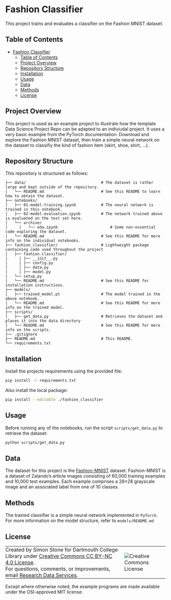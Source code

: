 # Fashion Classifier

This project trains and evaluates a classifier on the Fashion MNIST dataset.

## Table of Contents

- [Fashion Classifier](#fashion-classifier)
  - [Table of Contents](#table-of-contents)
  - [Project Overview](#project-overview)
  - [Repository Structure](#repository-structure)
  - [Installation](#installation)
  - [Usage](#usage)
  - [Data](#data)
  - [Methods](#methods)
  - [License](#license)

## Project Overview

This project is used as an example project to illustrate how the template Data Science Project Repo can be adapted to an indiviudal project. It uses a very basic example from the PyTorch documentation: Download and explore the Fashion MNIST dataset, then train a simple neural network on the dataset to classifiy the kind of fashion item (skirt, shoe, shirt, ...).

## Repository Structure

This repository is structured as follows:

```
├── data/                                 # The dataset is rather large and kept outside of the repository.
|   └── README.md                         # See this README to learn how to obtain the dataset.
├── notebooks/
|   ├── 01-model-training.ipynb           # The neural network is trained in this notebook.
|   ├── 02-model-evaluation.ipynb         # The network trained above is evaluated on the test set here.
|   └── archive/
|	  |   └── eda.ipynb                       # Some non-essential code exploring the dataset.
|   └── README.md                         # See this README for more info on the individual notebooks.
├── fashion_classifier/                   # Lightweight package containing code used throughout the project
|   ├── fashion_classifier/
|	  | ├── __init__.py
|	  | ├── config.py
|	  | ├── data.py
|	  | ├── model.py
|   └── setup.py
|   └── README.md                         # See this README for installation instructions.
├── models/
|   ├── trained_model.pt                  # The model trained in the above notebook.
|   └── README.md                         # See this README for more info on the trained model.
├── scripts/
|   ├── get_data.py                       # Retrieves the dataset and places it into the data directory
|   └── README.md                         # See this README for more info on the scripts.
├── .gitignore
├── README.md                             # This README.
└── requirements.txt
```

## Installation

Install the projects requirements using the provided file:

```bash
pip install -r requirements.txt
```

Also install the local package:
```bash
pip install --editable ./fashion_classifier
```

## Usage

Before running any of the notebooks, run the script `scripts/get_data.py` to retrieve the dataset:

```bash
python scripts/get_data.py
```

## Data
The dataset for this project is the [Fashion-MNIST](https://github.com/zalandoresearch/fashion-mnist) dataset. Fashion-MNIST is a dataset of Zalando’s article images consisting of 60,000 training examples and 10,000 test examples. Each example comprises a 28×28 grayscale image and an associated label from one of 10 classes.

## Methods
The trained classifier is a simple neural network implemented in `PyTorch`. For more information on the model structure, refer to `models/README.md`

## License

<table >
<tbody>
  <tr>
    <td style="padding:0px;border-width:0px;vertical-align:center">
    Created by Simon Stone for Dartmouth College Library under <a href="https://creativecommons.org/licenses/by/4.0/">Creative Commons CC BY-NC 4.0 License</a>.<br>For questions, comments, or improvements, email <a href="mailto:researchdatahelp@groups.dartmouth.edu">Research Data Services</a>.
    </td>
    <td style="padding:0 0 0 1em;border-width:0px;vertical-align:center"><img alt="Creative Commons License" src="https://i.creativecommons.org/l/by/4.0/88x31.png"/></td>
  </tr>
</tbody>
</table>

Except where otherwise noted, the example programs are made available under the OSI-approved MIT license.